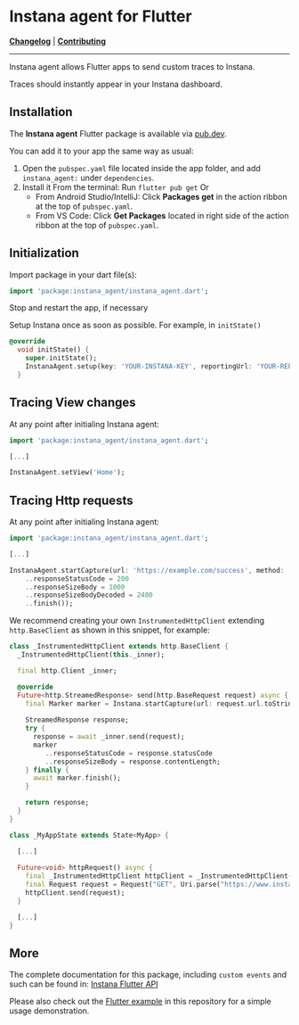 # Instana agent for Flutter

**[Changelog](CHANGELOG.md)** |
**[Contributing](CONTRIBUTING.md)**

---

Instana agent allows Flutter apps to send custom traces to Instana. 

Traces should instantly appear in your Instana dashboard. 

## Installation

The **Instana agent** Flutter package is available via [pub.dev](https://pub.dev/). 

You can add it to your app the same way as usual:

1. Open the `pubspec.yaml` file located inside the app folder, and add `instana_agent:` under `dependencies`.
2. Install it
From the terminal: Run `flutter pub get`
Or
    * From Android Studio/IntelliJ: Click **Packages get** in the action ribbon at the top of `pubspec.yaml`.
    * From VS Code: Click **Get Packages** located in right side of the action ribbon at the top of `pubspec.yaml`.

## Initialization

Import package in your dart file(s):

```dart
import 'package:instana_agent/instana_agent.dart';
```

Stop and restart the app, if necessary

Setup Instana once as soon as possible. For example, in `initState()`

```dart
@override
  void initState() {
    super.initState();
    InstanaAgent.setup(key: 'YOUR-INSTANA-KEY', reportingUrl: 'YOUR-REPORTING_URL');
  }
```

## Tracing View changes

At any point after initialing Instana agent:

```dart
import 'package:instana_agent/instana_agent.dart';

[...]

InstanaAgent.setView('Home');
```

## Tracing Http requests

At any point after initialing Instana agent:

```dart
import 'package:instana_agent/instana_agent.dart';

[...]

InstanaAgent.startCapture(url: 'https://example.com/success', method: 'GET').then((marker) => marker
    ..responseStatusCode = 200
    ..responseSizeBody = 1000
    ..responseSizeBodyDecoded = 2400
    ..finish());
```

We recommend creating your own `InstrumentedHttpClient` extending `http.BaseClient` as shown in this snippet, for example:

```dart
class _InstrumentedHttpClient extends http.BaseClient {
  _InstrumentedHttpClient(this._inner);

  final http.Client _inner;

  @override
  Future<http.StreamedResponse> send(http.BaseRequest request) async {
    final Marker marker = Instana.startCapture(url: request.url.toString(), method: request.method);
    
    StreamedResponse response;
    try {
      response = await _inner.send(request);
      marker
         ..responseStatusCode = response.statusCode
         ..responseSizeBody = response.contentLength;
    } finally {
      await marker.finish();
    }

    return response;
  }
}

class _MyAppState extends State<MyApp> {

  [...]
  
  Future<void> httpRequest() async {
    final _InstrumentedHttpClient httpClient = _InstrumentedHttpClient(http.Client());
    final Request request = Request("GET", Uri.parse("https://www.instana.com"));
    httpClient.send(request);
  }

  [...]
}
```

## More

The complete documentation for this package, including `custom events` and such can be found in: [Instana Flutter API](https://www.instana.com/docs/mobile_app_monitoring/flutter_api) 

Please also check out the [Flutter example](https://github.com/instana/flutter-agent/tree/main/example) in this repository for a simple usage demonstration.
